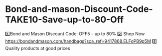 # Bond-and-mason-Discount-Code-TAKE10-Save-up-to-80-Off
1️⃣Bond and Mason Discount Code: OFF5 – up to 80% 2️⃣ Shop Now https://bondandmason.com/handbags?sca_ref=9417868.ELFoPB9p5M 3️⃣ Quality products at good prices 
